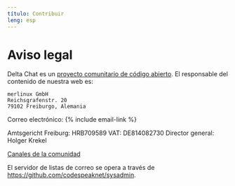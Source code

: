 ```yaml
---
título: Contribuir
leng: esp
---
```


# Aviso legal

Delta Chat es un [proyecto comunitario de código abierto](https://github.com/deltachat). El responsable del contenido de nuestra web es:

    merlinux GmbH
    Reichsgrafenstr. 20
    79102 Freiburgo, Alemania

Correo electrónico: {% include email-link %}

Amtsgericht Freiburg: HRB709589
VAT: DE814082730
Director general: Holger Krekel

[Canales de la comunidad](contribute)

El servidor de listas de correo se opera a través de <https://github.com/codespeaknet/sysadmin>.
